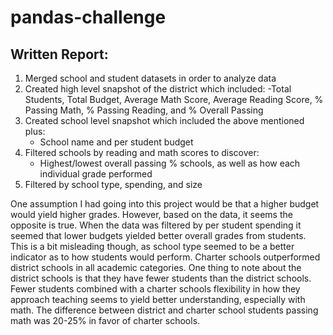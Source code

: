 # pandas-challenge
## Written Report:

1. Merged school and student datasets in order to analyze data
2. Created high level snapshot of the district which included:
    -Total Students, Total Budget, Average Math Score, Average Reading Score, % Passing Math, % Passing Reading, and % Overall Passing
3. Created school level snapshot which included the above mentioned plus:
    - School name and per student budget
4. Filtered schools by reading and math scores to discover:
    - Highest/lowest overall passing % schools, as well as how each individual grade performed
5. Filtered by school type, spending, and size

One assumption I had going into this project would be that a higher budget would yield higher grades.  However, based on the data, it seems the opposite is true.  When the data was filtered by per student spending it seemed that lower budgets yielded better overall grades from students.  This is a bit misleading though, as school type seemed to be a better indicator as to how students would perform.  Charter schools outperformed district schools in all academic categories.  One thing to note about the district schools is that they have fewer students than the district schools.  Fewer students combined with a charter schools flexibility in how they approach teaching seems to yield better understanding, especially with math.  The difference between district and charter school students passing math was 20-25% in favor of charter schools.